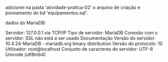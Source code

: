 adicionei na pasta 'atividade-pratica-02' o arquivo de criação
e povoamento do bd 'equipamentos.sql'. 

dados do MariaDB:

Servidor: 127.0.0.1 via TCP/IP
Tipo de servidor: MariaDB
Conexão com o servidor: SSL não está a ser usado Documentação
Versão do servidor: 10.4.24-MariaDB - mariadb.org binary distribution
Versão do protocolo: 10
Utilizador: root@localhost
Conjunto de caracteres do servidor: UTF-8 Unicode (utf8mb4)